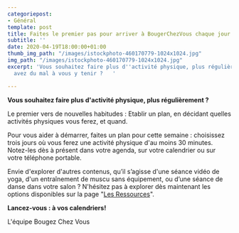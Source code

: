 ```yaml
---
categoriepost:
- Général
template: post
title: Faites le premier pas pour arriver à BougerChezVous chaque jour
subtitle: ''
date: 2020-04-19T18:00:00+01:00
thumb_img_path: "/images/istockphoto-460170779-1024x1024.jpg"
img_path: "/images/istockphoto-460170779-1024x1024.jpg"
excerpt: 'Vous souhaitez faire plus d''activité physique, plus régulièrement, mais
  avez du mal à vous y tenir ?   '

---
```

**Vous souhaitez faire plus d'activité physique, plus régulièrement ?**

Le premier vers de nouvelles habitudes : Etablir un plan, en décidant quelles activités physiques vous ferez, et quand.

Pour vous aider à démarrer, faites un plan pour cette semaine : choisissez trois jours où vous ferez une activité physique d'au moins 30 minutes. Notez-les dès à présent dans votre agenda, sur votre calendrier ou sur votre téléphone portable.

Envie d'explorer d'autres contenus, qu’il s’agisse d'une séance vidéo de yoga, d'un entraînement de muscu sans équipement, ou d’une séance de danse dans votre salon ? N'hésitez pas à explorer dès maintenant les options disponibles sur la page "[Les Ressources](https://kind-robin-60456.netlify.com/ressourcesOutils/ "les ressources")".

**Lancez-vous : à vos calendriers!**

L'équipe Bougez Chez Vous